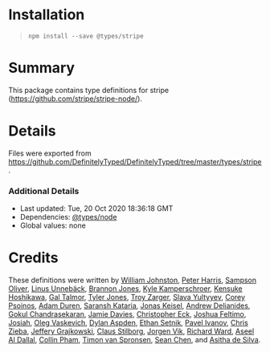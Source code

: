 # Installation
> `npm install --save @types/stripe`

# Summary
This package contains type definitions for stripe (https://github.com/stripe/stripe-node/).

# Details
Files were exported from https://github.com/DefinitelyTyped/DefinitelyTyped/tree/master/types/stripe.

### Additional Details
 * Last updated: Tue, 20 Oct 2020 18:36:18 GMT
 * Dependencies: [@types/node](https://npmjs.com/package/@types/node)
 * Global values: none

# Credits
These definitions were written by [William Johnston](https://github.com/wjohnsto), [Peter Harris](https://github.com/codeanimal), [Sampson Oliver](https://github.com/sampsonjoliver), [Linus Unnebäck](https://github.com/LinusU), [Brannon Jones](https://github.com/brannon), [Kyle Kamperschroer](https://github.com/kkamperschroer), [Kensuke Hoshikawa](https://github.com/starhoshi), [Gal Talmor](https://github.com/galtalmor), [Tyler Jones](https://github.com/squirly), [Troy Zarger](https://github.com/tzarger), [Slava Yultyyev](https://github.com/yultyyev), [Corey Psoinos](https://github.com/cpsoinos), [Adam Duren](https://github.com/adamduren), [Saransh Kataria](https://github.com/saranshkataria), [Jonas Keisel](https://github.com/0xJoKe), [Andrew Delianides](https://github.com/delianides), [Gokul Chandrasekaran](https://github.com/gokulchandra), [Jamie Davies](https://github.com/viralpickaxe), [Christopher Eck](https://github.com/chrisleck), [Joshua Feltimo](https://github.com/opticalgenesis), [Josiah](https://github.com/spacetag), [Oleg Vaskevich](https://github.com/vaskevich), [Dylan Aspden](https://github.com/dhaspden), [Ethan Setnik](https://github.com/esetnik), [Pavel Ivanov](https://github.com/schfkt), [Chris Zieba](https://github.com/ChrisZieba), [Jeffery Grajkowski](https://github.com/pushplay), [Claus Stilborg](https://github.com/stilborg), [Jorgen Vik](https://github.com/jvik), [Richard Ward](https://github.com/richardwardza), [Aseel Al Dallal](https://github.com/Aseelaldallal), [Collin Pham](https://github.com/collin-pham), [Timon van Spronsen](https://github.com/TimonVS), [Sean Chen](https://github.com/kamiyo), and [Asitha de Silva](https://github.com/asithade).
